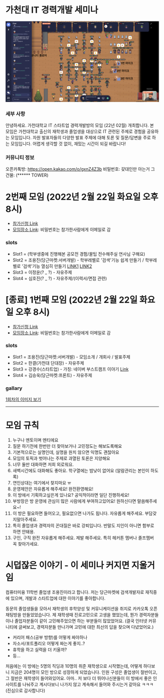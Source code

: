 # 가천대 IT 경력개발 세미나

![main](./main.png)

###  세부 사항
안녕하세요. 가천대학교 IT 스타트업 경력개발방의 모임 (22년 02월) 개최합니다. 본 모임은 가천대학교 출신의 재학생과 졸업생을 대상으로 IT 관련된 주제로 경험을 공유하는 모임입니다. 자원 발표자들의 다양한 발표 주제에 대해 토론 및 질문/답변을 주로 하는 모임입니다. 어렵게 생각할 것 없이, 재밌는 시간이 되길 바랍니다!

### 커뮤니티 정보
오픈카톡방: https://open.kakao.com/o/gxnZ4Z3b
비밀번호: 갗대인만 아는거 그 건물: (****** TOWER)


# 2번째 모임 (2022년 2월 22일 화요일 오후 8시)

- [참가신청 Link](https://forms.gle/Ggkkpyn1nQjzUzVEA)
- [모임장소 Link](https://app.gather.town/app/gzYJQgKQYV0JBWnS/gachon-it-career): 비밀번호는 참가한사람에게 이메일로 감

### slots
- Slot1 = (학부생중에 진행해본 공모전 경험/꿀팁 전수해주실 연사님 구해요)
- Slot2 = 조용진(당근마켓:서버개발) - 학부레벨로 '검색'기능 쉽게 만들기 / 학부레벨로 '검색'기능 열심히 만들기 [LINK1](./docs/20220329_lets_make_search.pdf) [LINK2](./docs/20220329_elasticsearch_araboza.pdf)
- Slot3 = 이정윤(? _ ?) - 자유주제
- Slot4 = 심호진(? _ ?) - 자유주제/(이력서/면접 관련)


# [종료] 1번째 모임 (2022년 2월 22일 화요일 오후 8시)

- [참가신청 Link](https://forms.gle/segDRczDSAwQAG5a9)
- [모임장소 Link](https://app.gather.town/app/gzYJQgKQYV0JBWnS/gachon-it-career): 비밀번호는 참가한사람에게 이메일로 감

### slots
- Slot1 = 조용진(당근마켓:서버개발) - 모임소개 / 개회사 / 발표주제
- Slot2 = 한결(가천대 단대장) - 자유주제
- Slot3 = 강경수(스타트업) - 가칭: 네이버 부스트캠프 이야기 [Link](./docs/20220222_kakasoo_how_to_study.pdf)
- Slot4 = 김승욱(당근마켓:프론트) - 자유주제

### gallary

[1회차의 이미지 보기](./images/20220222/README.md)

------------------------------------------------------

# 모임 규칙

1. 누구나 멘토이며 멘티에요
2. 질문 하기전에 한번만 더 찾아보거나 고민정도는 해보도록해요
3. 기본적으로는 실명인데, 실명을 원치 않으면 익명도 괜찮아요
4. 모임의 토픽과 벗어나는 주제로 과열된 토론은 지양해요
5. 너무 둘만 대화하면 저희 외로워요.
6. 새벽시간에도 대화해도 좋아요. 학구열에는 밤낮이 없어요 (알람관리는 본인이 하도록)
7. 연인상대는 여기에서 찾지마요 ㅠ
8. 운영제안은 자유롭게 해주세요! 완전환영해요!
9. 이 방에서 기획하고싶은게 있나요? 공익적이라면 일단 진행하세요!
10. 부방장은 방 운영에 관심이 많은 사람에게 부여하고있어요! 원하신다면 말씀해주세요~!
11. 이 방은 필요하면 들어오고, 필요없으면 나가도 됩니다. 자유롭게 해주세요. 부담갖지말아주세요.
12. 특히 졸업생과 경력자의 꼰대질은 바로 강퇴입니다. 반말도 지인이 아니면 함부로 하면 안돼용.
13. 구인, 구직 완전 자유롭게 해주세요. 제발 해주세요. 특히 헤커톤 멤버나 졸프멤버 꼭 찾아가세요.


# 시덥잖은 이야기 - 이 세미나 커지면 지울거임
컴퓨터미융 11학번 졸업생 조용진이라고 합니다.
저는 당근마켓에 검색개발자로 재직중에 있으며, 개발과 스타트업에 대한 이야기를 좋아합니다.

동문의 졸업생들을 모아서 재학생의 후학양성 및 커뮤니케이션을 취지로 카카오톡 오픈 채팅방을 만들었었습니다. 제 재학생때 진로고민으로 고생을 했었는데, 뭔가 경력자분들이나 졸업자분들이 같이 고민해주었으면 하는 부분들이 많았었어요. (결국 인터넷 커뮤니티에 글써보고, 경력자분들 만나가며 고민에 대한 최선의 답을 찾으며 다녔었어요.)

- 커리어 패스(공부 방향)를 어떻게 짜야하나
- 자소서/포트폴리오 어떻게 짜는게 좋지..?
- 휴학을 하고 실력을 더 키울까?
- 등...

처음에는 이 방에는 5명의 직딩과 10명의 취준 재학생으로 시작했는데, 어떻게 하다보니 지금은 204명이 모인 방으로 성장하게 되었습니다. 인원 구성은 졸업생이 절반이고, 그 절반은 재학생이 들어와있어요. 아마.. 저 보다 더 뛰어나신분들이 이 방에서 좋은 인사이트를 나눠주고 계시다보니 나가지 않고 계속해서 들어와 주시는거 같아요 ㅋㅋㅋ  (진심으로 감사합니다)
